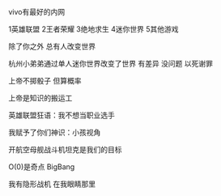 vivo有最好的内网

1英雄联盟 2王者荣耀 3绝地求生 4迷你世界 5其他游戏

除了你之外 总有人改变世界

杭州小弟弟通过单人迷你世界改变了世界 有差异 没问题 以死谢罪

上帝不掷骰子 但算概率

上帝是知识的搬运工

英雄联盟狂语：我不想当职业选手

我赋予了你们神识：小孩视角

开航空母舰战斗机坦克是我们的目标

O(0)是奇点 BigBang

我有隐形战机 在我眼睛那里